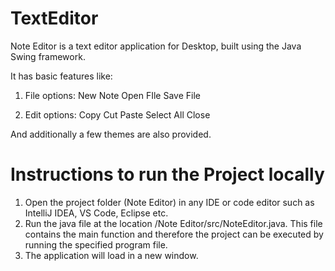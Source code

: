 # TextEditor
Note Editor is a text editor application for Desktop, built using the Java Swing framework.

It has basic features like:
1. File options:
    New Note
    Open FIle
    Save File

2. Edit options:
    Copy
    Cut
    Paste
    Select All
    Close
   
And additionally a few themes are also provided.

# Instructions to run the Project locally
1. Open the project folder (Note Editor) in any IDE or code editor such as IntelliJ IDEA, VS Code, Eclipse etc.
2. Run the java file at the location /Note Editor/src/NoteEditor.java. This file contains the main function and therefore the project can be executed by running the specified program file.
3. The application will load in a new window.
